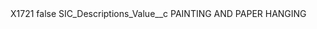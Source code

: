 <?xml version="1.0" encoding="UTF-8"?>
<CustomMetadata xmlns="http://soap.sforce.com/2006/04/metadata" xmlns:xsi="http://www.w3.org/2001/XMLSchema-instance" xmlns:xsd="http://www.w3.org/2001/XMLSchema">
    <label>X1721</label>
    <protected>false</protected>
    <values>
        <field>SIC_Descriptions_Value__c</field>
        <value xsi:type="xsd:string">PAINTING AND PAPER HANGING</value>
    </values>
</CustomMetadata>
